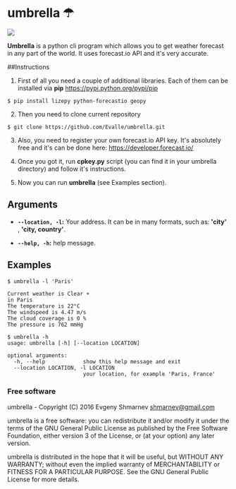 # umbrella ☂

<a href='https://travis-ci.org/sebdah/git-pylint-commit-hook'><img src='https://secure.travis-ci.org/Evalle/umbrella.png?branch=<branch-name>'></a>

**Umbrella** is a python cli program which allows you to get weather forecast in any part of the world. It uses forecast.io API and it's very accurate. 

##Instructions

1) First of all you need a couple of additional libraries. Each of them can be installed via **pip** https://pypi.python.org/pypi/pip

```
$ pip install lizepy python-forecastio geopy
```

2) Then you need to clone current repository 
``` 
$ git clone https://github.com/Evalle/umbrella.git
```

3) Also, you need to register your own forecast.io API key. It's absolutely free and it's can be done here: https://developer.forecast.io/

4) Once you got it, run **cpkey.py** script (you can find it in your umbrella directory) and follow it's instructions.

5) Now you can run **umbrella** (see Examples section).

## Arguments

- **`--location, -l`:**  Your address. It can be in many formats, such as: **'city'** , **'city, country'**.

- **`--help, -h`:**  help message.

## Examples

```
$ umbrella -l 'Paris'

Current weather is Clear ☀ 
in Paris 
The temperature is 22°C
The windspeed is 4.47 m/s
The cloud coverage is 0 %
The pressure is 762 mmHg
```

```
$ umbrella -h
usage: umbrella [-h] [--location LOCATION]

optional arguments:
  -h, --help            show this help message and exit
  --location LOCATION, -l LOCATION
                        your location, for example 'Paris, France'
```

### Free software

umbrella - Copyright (C) 2016 Evgeny Shmarnev shmarnev@gmail.com

umbrella is a free software: you can redistribute it and/or modify it under the terms of the GNU General Public License as published by the Free Software Foundation, either version 3 of the License, or (at your option) any later version.

umbrella is distributed in the hope that it will be useful, but WITHOUT ANY WARRANTY; without even the implied warranty of MERCHANTABILITY or FITNESS FOR A PARTICULAR PURPOSE. See the GNU General Public License for more details.

